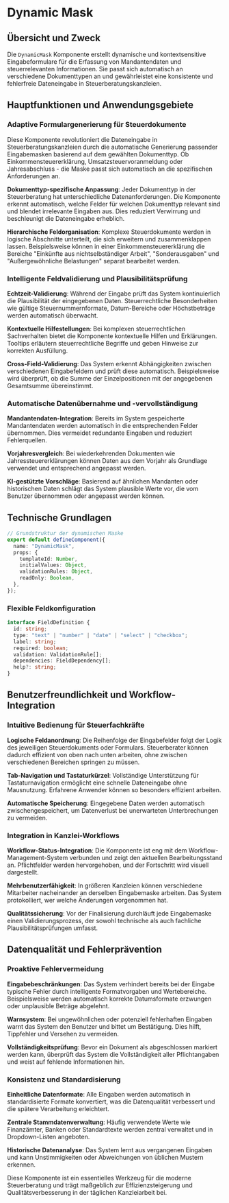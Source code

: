 # Dynamic Mask

## Übersicht und Zweck

Die `DynamicMask` Komponente erstellt dynamische und kontextsensitive Eingabeformulare für die Erfassung von Mandantendaten und steuerrelevanten Informationen. Sie passt sich automatisch an verschiedene Dokumenttypen an und gewährleistet eine konsistente und fehlerfreie Dateneingabe in Steuerberatungskanzleien.

## Hauptfunktionen und Anwendungsgebiete

### Adaptive Formulargenerierung für Steuerdokumente

Diese Komponente revolutioniert die Dateneingabe in Steuerberatungskanzleien durch die automatische Generierung passender Eingabemasken basierend auf dem gewählten Dokumenttyp. Ob Einkommensteuererklärung, Umsatzsteuervoranmeldung oder Jahresabschluss - die Maske passt sich automatisch an die spezifischen Anforderungen an.

**Dokumenttyp-spezifische Anpassung**:
Jeder Dokumenttyp in der Steuerberatung hat unterschiedliche Datenanforderungen. Die Komponente erkennt automatisch, welche Felder für welchen Dokumenttyp relevant sind und blendet irrelevante Eingaben aus. Dies reduziert Verwirrung und beschleunigt die Dateneingabe erheblich.

**Hierarchische Feldorganisation**:
Komplexe Steuerdokumente werden in logische Abschnitte unterteilt, die sich erweitern und zusammenklappen lassen. Beispielsweise können in einer Einkommensteuererklärung die Bereiche "Einkünfte aus nichtselbständiger Arbeit", "Sonderausgaben" und "Außergewöhnliche Belastungen" separat bearbeitet werden.

### Intelligente Feldvalidierung und Plausibilitätsprüfung

**Echtzeit-Validierung**:
Während der Eingabe prüft das System kontinuierlich die Plausibilität der eingegebenen Daten. Steuerrechtliche Besonderheiten wie gültige Steuernummernformate, Datum-Bereiche oder Höchstbeträge werden automatisch überwacht.

**Kontextuelle Hilfestellungen**:
Bei komplexen steuerrechtlichen Sachverhalten bietet die Komponente kontextuelle Hilfen und Erklärungen. Tooltips erläutern steuerrechtliche Begriffe und geben Hinweise zur korrekten Ausfüllung.

**Cross-Field-Validierung**:
Das System erkennt Abhängigkeiten zwischen verschiedenen Eingabefeldern und prüft diese automatisch. Beispielsweise wird überprüft, ob die Summe der Einzelpositionen mit der angegebenen Gesamtsumme übereinstimmt.

### Automatische Datenübernahme und -vervollständigung

**Mandantendaten-Integration**:
Bereits im System gespeicherte Mandantendaten werden automatisch in die entsprechenden Felder übernommen. Dies vermeidet redundante Eingaben und reduziert Fehlerquellen.

**Vorjahresvergleich**:
Bei wiederkehrenden Dokumenten wie Jahressteuererklärungen können Daten aus dem Vorjahr als Grundlage verwendet und entsprechend angepasst werden.

**KI-gestützte Vorschläge**:
Basierend auf ähnlichen Mandanten oder historischen Daten schlägt das System plausible Werte vor, die vom Benutzer übernommen oder angepasst werden können.

## Technische Grundlagen

```typescript
// Grundstruktur der dynamischen Maske
export default defineComponent({
  name: "DynamicMask",
  props: {
    templateId: Number,
    initialValues: Object,
    validationRules: Object,
    readOnly: Boolean,
  },
});
```

### Flexible Feldkonfiguration

```typescript
interface FieldDefinition {
  id: string;
  type: "text" | "number" | "date" | "select" | "checkbox";
  label: string;
  required: boolean;
  validation: ValidationRule[];
  dependencies: FieldDependency[];
  help?: string;
}
```

## Benutzerfreundlichkeit und Workflow-Integration

### Intuitive Bedienung für Steuerfachkräfte

**Logische Feldanordnung**:
Die Reihenfolge der Eingabefelder folgt der Logik des jeweiligen Steuerdokuments oder Formulars. Steuerberater können dadurch effizient von oben nach unten arbeiten, ohne zwischen verschiedenen Bereichen springen zu müssen.

**Tab-Navigation und Tastaturkürzel**:
Vollständige Unterstützung für Tastaturnavigation ermöglicht eine schnelle Dateneingabe ohne Mausnutzung. Erfahrene Anwender können so besonders effizient arbeiten.

**Automatische Speicherung**:
Eingegebene Daten werden automatisch zwischengespeichert, um Datenverlust bei unerwarteten Unterbrechungen zu vermeiden.

### Integration in Kanzlei-Workflows

**Workflow-Status-Integration**:
Die Komponente ist eng mit dem Workflow-Management-System verbunden und zeigt den aktuellen Bearbeitungsstand an. Pflichtfelder werden hervorgehoben, und der Fortschritt wird visuell dargestellt.

**Mehrbenutzerfähigkeit**:
In größeren Kanzleien können verschiedene Mitarbeiter nacheinander an derselben Eingabemaske arbeiten. Das System protokolliert, wer welche Änderungen vorgenommen hat.

**Qualitätssicherung**:
Vor der Finalisierung durchläuft jede Eingabemaske einen Validierungsprozess, der sowohl technische als auch fachliche Plausibilitätsprüfungen umfasst.

## Datenqualität und Fehlerprävention

### Proaktive Fehlervermeidung

**Eingabebeschränkungen**:
Das System verhindert bereits bei der Eingabe typische Fehler durch intelligente Formatvorgaben und Wertebereiche. Beispielsweise werden automatisch korrekte Datumsformate erzwungen oder unplausible Beträge abgelehnt.

**Warnsystem**:
Bei ungewöhnlichen oder potenziell fehlerhaften Eingaben warnt das System den Benutzer und bittet um Bestätigung. Dies hilft, Tippfehler und Versehen zu vermeiden.

**Vollständigkeitsprüfung**:
Bevor ein Dokument als abgeschlossen markiert werden kann, überprüft das System die Vollständigkeit aller Pflichtangaben und weist auf fehlende Informationen hin.

### Konsistenz und Standardisierung

**Einheitliche Datenformate**:
Alle Eingaben werden automatisch in standardisierte Formate konvertiert, was die Datenqualität verbessert und die spätere Verarbeitung erleichtert.

**Zentrale Stammdatenverwaltung**:
Häufig verwendete Werte wie Finanzämter, Banken oder Standardtexte werden zentral verwaltet und in Dropdown-Listen angeboten.

**Historische Datenanalyse**:
Das System lernt aus vergangenen Eingaben und kann Unstimmigkeiten oder Abweichungen von üblichen Mustern erkennen.

Diese Komponente ist ein essentielles Werkzeug für die moderne Steuerberatung und trägt maßgeblich zur Effizienzsteigerung und Qualitätsverbesserung in der täglichen Kanzleiarbeit bei.
